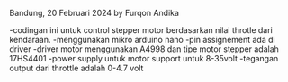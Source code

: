 Bandung, 20 Februari 2024
by Furqon Andika

-codingan ini untuk control stepper motor berdasarkan nilai throtle dari kendaraan.
-menggunakan mikro arduino nano
-pin assignement ada di driver
-driver motor menggunakan A4998 dan tipe motor stepper adalah 17HS4401
-power supply untuk motor support untuk 8-35volt
-tegangan output dari throttle adalah 0-4.7 volt



